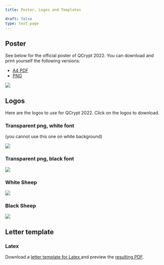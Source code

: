 ```yaml
---
title: Poster, Logos and Templates

draft: false
type: text_page
---
```


## Poster
See below for the official poster of QCrypt 2022. You can download and print yourself the following versions:
* <a href="/images/poster/QCryptPosterA4.pdf" download>A4 PDF</a>
* <a href="/images/poster/QCryptPoster.png" download>PNG</a>

<a href="/images/poster/QCryptPoster.png" download>
  <img id="dark_bg" src="/images/poster/QCryptPoster.png"/>
</a>


## Logos
Here are the logos to use for QCrypt 2022. Click on the logos to download.

### Transparent png, white font
(you cannot use this one on white background)

<a href="/images/logos/QCr_Logo.png" download>
  <img id="dark_bg" src="/images/logos/QCr_Logo_2022.png"/>
</a>

### Transparent png, black font
<a href="/images/logos/QCr_LogoBlack.png" download>
  <img id="dark_bg" src="/images/logos/QCr_Logo_black.png"/>
</a>

### White Sheep
<a href="/images/logos/sheep.png" download>
  <img id="dark_bg" src="/images/logos/sheep.png"/>
</a>

### Black Sheep
<a href="/images/logos/black_sheep.png" download>
  <img id="dark_bg" src="/images/logos/black_sheep.png"/>
</a>

## Letter template

### Latex
Download a
<a href="/images/logos/letter.tex" download>
  letter template for Latex
</a>
and preview the <a href="/images/logos/letter.pdf" >resulting PDF</a>.
